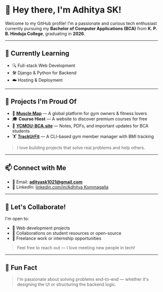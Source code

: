# 👋 Hey there, I'm Adhitya SK!

Welcome to my GitHub profile! I'm a passionate and curious tech enthusiast currently pursuing my **Bachelor of Computer Applications (BCA)** from **K. P. B. Hinduja College**, graduating in **2026**.

---

## 🌱 Currently Learning

  
- 🔍 Full-stack Web Development  
- 🛠 Django & Python for Backend  
- ☁️ Hosting & Deployment   

---

## 📂 Projects I'm Proud Of

- 💪 [**Muscle Map**](https://muscle-map-eight.vercel.app/) — A global platform for gym owners & fitness lovers  
- 🎓 **Course Hiest** — A website to discover premium courses for free  
- 📘 [**YCMOU-BCA.site**](https://ycmou-bca.site/) — Notes, PDFs, and important updates for BCA students  
- 🏋️ [**TrackUrFit**](https://github.com/Adhityask/trackurfit) — A CLI-based gym member manager with BMI tracking
  

> I love building projects that solve real problems and help others.

---

## 📫 Connect with Me

- 📧 Email: **adityask1021@gmail.com**  
- 💼 LinkedIn: [linkedin.com/in/Adhitya Kommagalla](https://www.linkedin.com/in/adhitya-s-kommagalla-bca-student/)  

---

## 🔗 Let's Collaborate!

I'm open to:

- 🌟 Web development projects  
- 🤝 Collaborations on student resources or open-source  
- 💬 Freelance work or internship opportunities  

> Feel free to reach out — I love meeting new people in tech!

---

## 🧠 Fun Fact

> I'm passionate about solving problems end-to-end — whether it's designing the UI or structuring the backend logic.
